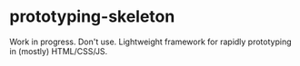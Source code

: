 prototyping-skeleton
====================

Work in progress. Don't use. Lightweight framework for rapidly prototyping in (mostly) HTML/CSS/JS.
